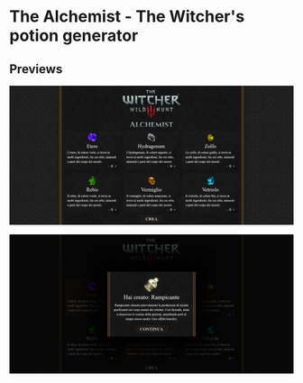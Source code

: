 # The Alchemist - The Witcher's potion generator

## Previews  
![Preview](/img/preview.png "preview")


![Preview 2](/img/preview2.png "preview 2")
